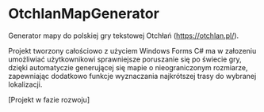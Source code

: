 # OtchlanMapGenerator
Generator mapy do polskiej gry tekstowej Otchłań (https://otchlan.pl/).

Projekt tworzony całościowo z użyciem Windows Forms C# ma w załozeniu umożliwiać użytkownikowi sprawniejsze poruszanie się po świecie gry,
dzięki automatyczie generującej się mapie o nieograniczonym rozmiarze, zapewniając dodatkowo funkcje wyznaczania najkrótszej trasy do wybranej lokalizacji.  

[Projekt w fazie rozwoju]
